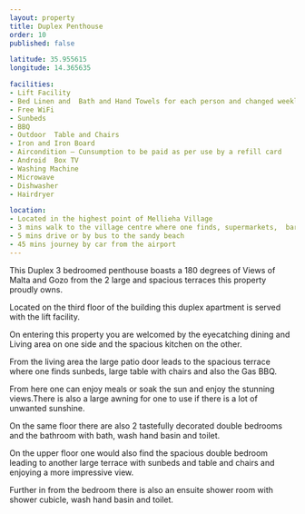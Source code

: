 ```yaml
---
layout: property
title: Duplex Penthouse
order: 10
published: false

latitude: 35.955615
longitude: 14.365635

facilities:
- Lift Facility
- Bed Linen and  Bath and Hand Towels for each person and changed weekly
- Free WiFi
- Sunbeds
- BBQ
- Outdoor  Table and Chairs
- Iron and Iron Board
- Aircondition – Cunsumption to be paid as per use by a refill card
- Android  Box TV
- Washing Machine
- Microwave
- Dishwasher
- Hairdryer

location:
- Located in the highest point of Mellieha Village
- 3 mins walk to the village centre where one finds, supermarkets,  bars and  restaurants and bus stop
- 5 mins drive or by bus to the sandy beach
- 45 mins journey by car from the airport
---
```


This Duplex 3 bedroomed penthouse boasts a 180 degrees of Views of Malta and Gozo from the 2 large and spacious terraces this property proudly owns.

Located on the third floor of the building this duplex apartment is served with the lift facility.

On entering this property you are welcomed by the eyecatching dining and Living area on one side and the spacious kitchen on the other.

From the living area the large patio door leads to the spacious terrace where one finds sunbeds, large table with chairs and also the Gas BBQ.

From here one can enjoy meals or soak the sun and enjoy the stunning views.There is also a large awning for one to use if there is a lot of unwanted sunshine.

On the same floor there are also 2 tastefully decorated double bedrooms and the bathroom with bath, wash hand basin and toilet.

On the upper floor one would also find the spacious double bedroom leading to another large terrace with sunbeds and table and chairs and enjoying a more impressive view.

Further in from the bedroom there is also an ensuite shower room with shower cubicle, wash hand basin and toilet.